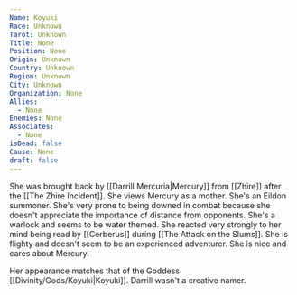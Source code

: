 ```yaml
---
Name: Koyuki
Race: Unknown
Tarot: Unknown
Title: None
Position: None
Origin: Unknown
Country: Unknown
Region: Unknown
City: Unknown
Organization: None
Allies:
  - None
Enemies: None
Associates:
  - None
isDead: false
Cause: None
draft: false
---
```

She was brought back by [[Darrill Mercuria|Mercury]] from [[Zhire]] after the [[The Zhire Incident]]. She views Mercury as a mother. She's an Eildon summoner. She's very prone to being downed in combat because she doesn't appreciate the importance of distance from opponents. She's a warlock and seems to be water themed. She reacted very strongly to her mind being read by [[Cerberus]] during [[The Attack on the Slums]]. She is flighty and doesn't seem to be an experienced adventurer. She is nice and cares about Mercury.  

Her appearance matches that of the Goddess [[Divinity/Gods/Koyuki|Koyuki]]. Darrill wasn't a creative namer.
